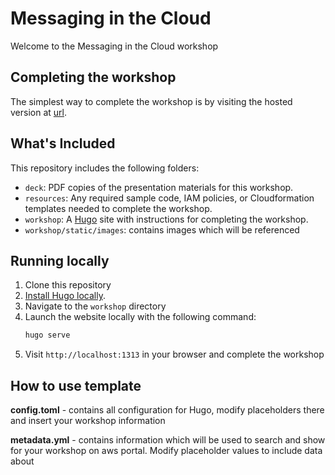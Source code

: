# Messaging in the Cloud

Welcome to the Messaging in the Cloud workshop

## Completing the workshop

The simplest way to complete the workshop is by visiting the hosted version at [url](url).

## What's Included

This repository includes the following folders:

* `deck`: PDF copies of the presentation materials for this workshop.
* `resources`: Any required sample code, IAM policies, or Cloudformation templates needed to complete the workshop.
* `workshop`: A [Hugo](https://gohugo.io) site with instructions for completing the workshop.
* `workshop/static/images`: contains images which will be referenced 

## Running locally

1. Clone this repository
2. [Install Hugo locally](https://gohugo.io/overview/quickstart/).
3. Navigate to the `workshop` directory
4. Launch the website locally with the following command:
    ```bash
    hugo serve
    ```
5. Visit `http://localhost:1313` in your browser and complete the workshop

## How to use template

**config.toml** - contains all configuration for Hugo, modify placeholders there and insert your workshop information

**metadata.yml** - contains information which will be used to search and show for your workshop on aws portal. Modify placeholder values to include data about

